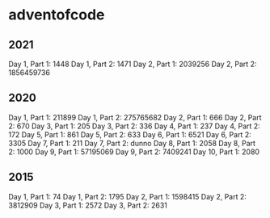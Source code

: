 # adventofcode

## 2021
Day 1, Part 1: 1448
Day 1, Part 2: 1471
Day 2, Part 1: 2039256
Day 2, Part 2: 1856459736

## 2020
Day 1, Part 1: 211899
Day 1, Part 2: 275765682
Day 2, Part 1: 666
Day 2, Part 2: 670
Day 3, Part 1: 205
Day 3, Part 2: 336
Day 4, Part 1: 237
Day 4, Part 2: 172
Day 5, Part 1: 861
Day 5, Part 2: 633 
Day 6, Part 1: 6521
Day 6, Part 2: 3305
Day 7, Part 1: 211
Day 7, Part 2: dunno
Day 8, Part 1: 2058
Day 8, Part 2: 1000
Day 9, Part 1: 57195069
Day 9, Part 2: 7409241
Day 10, Part 1: 2080


## 2015
Day 1, Part 1: 74
Day 1, Part 2: 1795
Day 2, Part 1: 1598415
Day 2, Part 2: 3812909
Day 3, Part 1: 2572
Day 3, Part 2: 2631
